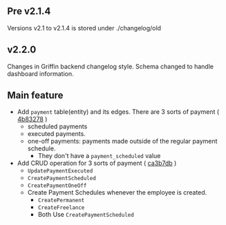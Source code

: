 ## Pre v2.1.4

Versions v2.1 to v2.1.4 is stored under ./changelog/old

## v2.2.0

Changes in Griffin backend changelog style. 
Schema changed to handle dashboard information. 

## Main feature
- Add `payment` table(entity) and its edges. There are 3 sorts of payment ( [4b83278]() )
  - scheduled payments
  - executed payments.
  - one-off payments: payments made outside of the regular payment schedule.
    - They don't have a `payment_scheduled` value
- Add CRUD operation for 3 sorts of payment ( [ca3b7db]() )
  - `UpdatePaymentExecuted`
  - `CreatePaymentScheduled`
  - `CreatePaymentOneOff`
  - Create Payment Schedules whenever the employee is created.
    - `CreatePermanent` 
    - `CreateFreelance`
    - Both Use `CreatePaymentScheduled`